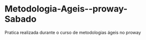 # Metodologia-Ageis--proway-Sabado
Pratica realizada durante o curso de metodologias ágeis no proway 
